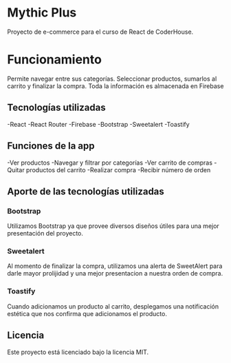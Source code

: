 # Mythic Plus
Proyecto de e-commerce para el curso de React de CoderHouse.

# Funcionamiento
Permite navegar entre sus categorías. Seleccionar productos, sumarlos al carrito y finalizar la compra.
Toda la información es almacenada en Firebase

## Tecnologías utilizadas
-React
-React Router
-Firebase
-Bootstrap
-Sweetalert
-Toastify

## Funciones de la app
-Ver productos
-Navegar y filtrar por categorías
-Ver carrito de compras
-Quitar productos del carrito
-Realizar compra
-Recibir número de orden

## Aporte de las tecnologías utilizadas

### Bootstrap
Utilizamos Bootstrap ya que provee diversos diseños útiles para una mejor presentación del proyecto.

### Sweetalert
Al momento de finalizar la compra, utilizamos una alerta de SweetAlert para darle mayor prolijidad y una mejor presentacion a nuestra orden de compra.

### Toastify
Cuando adicionamos un producto al carrito, desplegamos una notificación estética que nos confirma que adicionamos el producto.

## Licencia
Este proyecto está licenciado bajo la licencia MIT.
